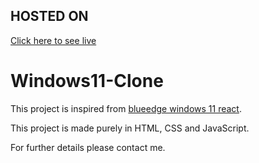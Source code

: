 ## HOSTED ON
<a href="https://codewithsaurabhyadav.github.io/Windows11-Clone">Click here to see live</a>


# Windows11-Clone
This project is inspired from <a href="https://win11.blueedge.me">blueedge windows 11 react</a>.

This project is made purely in HTML, CSS and JavaScript.

For further details please contact me.
